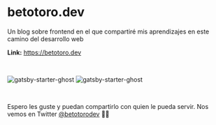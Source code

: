 # betotoro.dev

Un blog sobre frontend en el que compartiré mis aprendizajes en este camino del desarrollo web

**Link:** https://betotoro.dev

&nbsp;

![gatsby-starter-ghost](./static/images/Diseño_base-ligth.png)
![gatsby-starter-ghost](./static/images/Diseño_base-dark.png)

&nbsp;

Espero les guste y puedan compartirlo con quien le pueda servir. 
Nos vemos en Twitter [@betotorodev](https://twitter.com/betotorodev) 🤘🏼


